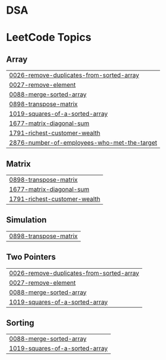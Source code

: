 # DSA


<!---LeetCode Topics Start-->
# LeetCode Topics
## Array
|  |
| ------- |
| [0026-remove-duplicates-from-sorted-array](https://github.com/LOVISH066/DSA/tree/master/0026-remove-duplicates-from-sorted-array) |
| [0027-remove-element](https://github.com/LOVISH066/DSA/tree/master/0027-remove-element) |
| [0088-merge-sorted-array](https://github.com/LOVISH066/DSA/tree/master/0088-merge-sorted-array) |
| [0898-transpose-matrix](https://github.com/LOVISH066/DSA/tree/master/0898-transpose-matrix) |
| [1019-squares-of-a-sorted-array](https://github.com/LOVISH066/DSA/tree/master/1019-squares-of-a-sorted-array) |
| [1677-matrix-diagonal-sum](https://github.com/LOVISH066/DSA/tree/master/1677-matrix-diagonal-sum) |
| [1791-richest-customer-wealth](https://github.com/LOVISH066/DSA/tree/master/1791-richest-customer-wealth) |
| [2876-number-of-employees-who-met-the-target](https://github.com/LOVISH066/DSA/tree/master/2876-number-of-employees-who-met-the-target) |
## Matrix
|  |
| ------- |
| [0898-transpose-matrix](https://github.com/LOVISH066/DSA/tree/master/0898-transpose-matrix) |
| [1677-matrix-diagonal-sum](https://github.com/LOVISH066/DSA/tree/master/1677-matrix-diagonal-sum) |
| [1791-richest-customer-wealth](https://github.com/LOVISH066/DSA/tree/master/1791-richest-customer-wealth) |
## Simulation
|  |
| ------- |
| [0898-transpose-matrix](https://github.com/LOVISH066/DSA/tree/master/0898-transpose-matrix) |
## Two Pointers
|  |
| ------- |
| [0026-remove-duplicates-from-sorted-array](https://github.com/LOVISH066/DSA/tree/master/0026-remove-duplicates-from-sorted-array) |
| [0027-remove-element](https://github.com/LOVISH066/DSA/tree/master/0027-remove-element) |
| [0088-merge-sorted-array](https://github.com/LOVISH066/DSA/tree/master/0088-merge-sorted-array) |
| [1019-squares-of-a-sorted-array](https://github.com/LOVISH066/DSA/tree/master/1019-squares-of-a-sorted-array) |
## Sorting
|  |
| ------- |
| [0088-merge-sorted-array](https://github.com/LOVISH066/DSA/tree/master/0088-merge-sorted-array) |
| [1019-squares-of-a-sorted-array](https://github.com/LOVISH066/DSA/tree/master/1019-squares-of-a-sorted-array) |
<!---LeetCode Topics End-->